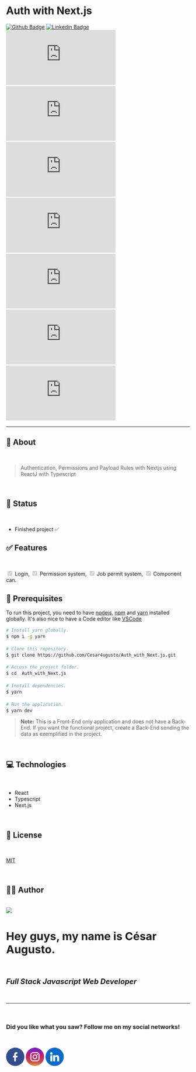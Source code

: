 # Auth with Next.js

[![Github Badge](https://img.shields.io/badge/-Github-000?style=flat-square&logo=Github&logoColor=white&link=https://github.com/Cesar4ugusto)](https://github.com/Cesar4ugusto)
[![Linkedin Badge](https://img.shields.io/badge/-LinkedIn-blue?style=flat-square&logo=Linkedin&logoColor=white&linkhttps://www.linkedin.com/in/c%C3%A9sar-augusto-aa8143160//)](https://www.linkedin.com/in/c%C3%A9sar-augusto-aa8143160//)
![GitHub](https://img.shields.io/github/license/Cesar4ugusto/Auth_with_Next.js?style=flat-square)
![GitHub issues](https://img.shields.io/github/issues/Cesar4ugusto/Auth_with_Next.js?style=flat-square)
![GitHub pull requests](https://img.shields.io/github/issues-pr/Cesar4ugusto/Auth_with_Next.js?style=flat-square)
![GitHub top language](https://img.shields.io/github/languages/top/Cesar4ugusto/Auth_with_Next.js)
![GitHub repo size](https://img.shields.io/github/repo-size/Cesar4ugusto/Auth_with_Next.js?style=flat-square)
![GitHub last commit](https://img.shields.io/github/last-commit/Cesar4ugusto/Auth_with_Next.js?style=flat-square)
![GitHub contributors](https://img.shields.io/github/contributors/Cesar4ugusto/Auth_with_Next.js?style=flat-square)

---

## 💬 About

</br>

> Authentication, Permissions and Payload Rules with Nextjs using ReactJ with Typescript

</br>

## 🚧 Status

</br>

-   Finished project ✅

## ✅ Features

</br>

<input type="checkbox" disabled checked> Login,
<input type="checkbox" disabled checked> Permission system,
<input type="checkbox" disabled checked> Job permit system,
<input type="checkbox" disabled checked> Component can.

## 🚧 Prerequisites

To run this project, you need to have [nodejs](https://nodejs.org/en/ "Nodejs: https://nodejs.org/en/"), [npm](https://www.npmjs.com/ "NPM: https://www.npmjs.com/") and [yarn](https://code.visualstudio.com/ "Yarn: https://code.visualstudio.com/") installed globally.
It's also nice to have a Code editor like [VSCode](https://code.visualstudio.com/ "VSCode: https://code.visualstudio.com/")

```bash
# Install yarn globally.
$ npm i -g yarn

# Clone this repository.
$ git clone https://github.com/Cesar4ugusto/Auth_with_Next.js.git

# Access the project folder.
$ cd  Auth_with_Next.js

# Install dependencies.
$ yarn

# Run the application.
$ yarn dev

```

> **Note:** This is a Front-End only application and does not have a Back-End. If you want the functional project, create a Back-End sending the data as exemplified in the project.

</br>

## 💻 Technologies

</br>

-   React
-   Typescript
-   Next.js

</br>

## 🔐 License

</br>

[MIT](./LICENSE)

</br>

## 🙋‍♂️ Author

</BR>

<div style="display: inline-block;">
    <img width="200px" src="https://avatars.githubusercontent.com/u/67242974?v=4" />
    <div style="display: flex; flex-direction: column;">
        <h3 style="font-size: 30px">Hey guys, my name is César Augusto.</h3>
        <h5 style="font-size: 20px">Full Stack Javascript Web Developer</h5>
    </div>
</div>

---

</br>

<h3 style="font-size: 16px">Did you like what you saw? Follow me on my social networks!</h3>

</br>

<a href="https://www.facebook.com/profile.php?id=100036276844486"><img alt="facebook" height="50" width="50" background-color="white" width="40" src="src/assets/facebook.png"></a> <a href="https://www.instagram.com/ces4r4ugusto_ofc/?hl=pt-br"><img alt="instagram" height="50" width="50" background-color="white" width="40" src="src/assets/instagram.png"></a> <a href="https://www.linkedin.com/in/césar-augusto-aa8143160/"><img alt="linkedin" height="50" width="50" background-color="white" width="40" src="src/assets/linkedin.png"></a>
